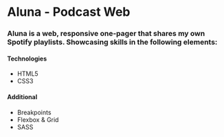 # Aluna - Podcast Web

<h3>Aluna is a web, responsive one-pager that shares my own Spotify playlists. Showcasing skills in the following elements:</h3>

<h4>Technologies</h4>
<ul>
  <li>HTML5</li>
  <li>CSS3</li>
</ul>

<h4>Additional</h4>
<ul>
  <li>Breakpoints</li>
  <li>Flexbox & Grid</li>
  <li>SASS</li>
</ul>
